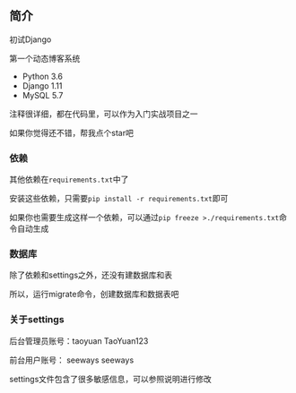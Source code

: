 ## 简介

初试Django

第一个动态博客系统

- Python 3.6
- Django 1.11
- MySQL 5.7

注释很详细，都在代码里，可以作为入门实战项目之一

如果你觉得还不错，帮我点个star吧

### 依赖
其他依赖在`requirements.txt`中了  

安装这些依赖，只需要`pip install -r requirements.txt`即可

如果你也需要生成这样一个依赖，可以通过`pip freeze >./requirements.txt`命令自动生成

### 数据库
除了依赖和settings之外，还没有建数据库和表

所以，运行migrate命令，创建数据库和数据表吧

### 关于settings
后台管理员账号：taoyuan  TaoYuan123

前台用户账号： seeways seeways

settings文件包含了很多敏感信息，可以参照说明进行修改